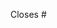 <!--
Add the number of the isse this PR closes.
If the PR is not linked to an issue, please open one first,
create a linked branch, and open the pull request from it.

For example:
Closes #123
-->
Closes #

<!--
Add a brief description of what your PR does,
and any information that can improve and speed-up the review process.

For example:
- Add a way to do X
- Fix a bug with Y
-->